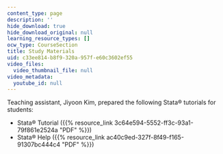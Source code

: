 ```yaml
---
content_type: page
description: ''
hide_download: true
hide_download_original: null
learning_resource_types: []
ocw_type: CourseSection
title: Study Materials
uid: c33ee814-b8f9-320a-957f-e60c3602ef55
video_files:
  video_thumbnail_file: null
video_metadata:
  youtube_id: null
---
```


Teaching assistant, Jiyoon Kim, prepared the following Stata® tutorials for students:

*   Stata® Tutorial ({{% resource_link 3c64e594-5552-ff3c-93a1-79f861e2524a "PDF" %}})
*   Stata® Help ({{% resource_link ac40c9ed-327f-8f49-f165-91307bc444c4 "PDF" %}})